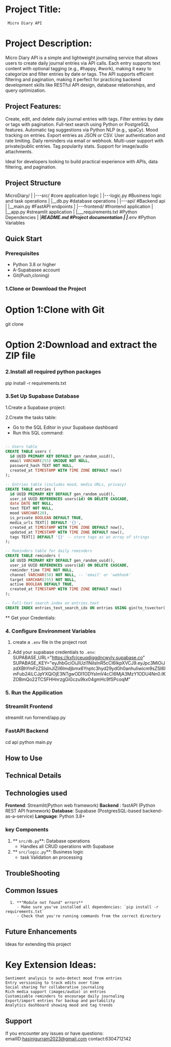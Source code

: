 # Project Title: 
     Micro Diary API

# Project Description:
Micro Diary API is a simple and lightweight journaling service that allows users to create daily journal entries via API calls. Each entry supports text content with optional tagging (e.g., #happy, #work), making it easy to categorize and filter entries by date or tags. The API supports efficient filtering and pagination, making it perfect for practicing backend development skills like RESTful API design, database relationships, and query optimization.

## Project Features:

Create, edit, and delete daily journal entries with tags.
Filter entries by date or tags with pagination.
Full-text search using Python or PostgreSQL features.
Automatic tag suggestions via Python NLP (e.g., spaCy).
Mood tracking on entries.
Export entries as JSON or CSV.
User authentication and rate limiting.
Daily reminders via email or webhook.
Multi-user support with private/public entries.
Tag popularity stats.
Support for image/audio attachments.

Ideal for developers looking to build practical experience with APIs, data filtering, and pagination.



## Project Structure

MicroDiary/
|
|---src/                 #core application logic
|     |---logic.py       #Business logic and task
operations
|     |__db.py           #database operations
|
|---api/                 #Backend api
|     |__main.py         #FastAPI endpoints
|
|---frontend/            #frontend application
|     |__app.py          #streamlit application
|
|___requirements.txt     #Python Dependencies
|
|___README.md            #Project documentation
|
|___.env                 #Python Variables 


## Quick Start

### Prerequisites

- Python 3.8 or higher
- A-Supabasee account
- Git(Push,cloning)

### 1.Clone or Download the Project 
# Option 1:Clone with Git
git clone <repository-url>
# Option 2:Download and extract the ZIP file
### 2.Install all required python packages
pip install -r requirements.txt

### 3.Set Up Supabase Database

1.Create a Supabase project:

2.Create  the tasks table:

- Go to the SQL Editor in your Supabase dashboard
- Run this SQL command:
```sql

-- Users table
CREATE TABLE users (
  id UUID PRIMARY KEY DEFAULT gen_random_uuid(),
  email VARCHAR(255) UNIQUE NOT NULL,
  password_hash TEXT NOT NULL,
  created_at TIMESTAMP WITH TIME ZONE DEFAULT now()
);

-- Entries table (includes mood, media URLs, privacy)
CREATE TABLE entries (
  id UUID PRIMARY KEY DEFAULT gen_random_uuid(),
  user_id UUID REFERENCES users(id) ON DELETE CASCADE,
  date DATE NOT NULL,
  text TEXT NOT NULL,
  mood VARCHAR(20),
  is_private BOOLEAN DEFAULT TRUE,
  media_urls TEXT[] DEFAULT '{}',
  created_at TIMESTAMP WITH TIME ZONE DEFAULT now(),
  updated_at TIMESTAMP WITH TIME ZONE DEFAULT now(),
  tags TEXT[] DEFAULT '{}' -- store tags as an array of strings
);

-- Reminders table for daily reminders
CREATE TABLE reminders (
  id UUID PRIMARY KEY DEFAULT gen_random_uuid(),
  user_id UUID REFERENCES users(id) ON DELETE CASCADE,
  reminder_time TIME NOT NULL,
  channel VARCHAR(50) NOT NULL, -- 'email' or 'webhook'
  target VARCHAR(255) NOT NULL,
  active BOOLEAN DEFAULT TRUE,
  created_at TIMESTAMP WITH TIME ZONE DEFAULT now()
);

-- Full-text search index on entries.text
CREATE INDEX entries_text_search_idx ON entries USING gin(to_tsvector('english', text));


```
** Get your Credentials:

### 4. Configure Environment Variables

1. create a `.env` file in the project root

2. Add your supabase credentials to `.env`:
SUPABASE_URL="https://kxfcjceuqdiggdncwvly.supabase.co"
SUPABASE_KEY="eyJhbGciOiJIUzI1NiIsInR5cCI6IkpXVCJ9.eyJpc3MiOiJzdXBhYmFzZSIsInJlZiI6Imdjbmx6Ynptc3hyd29ydGh0anhuIiwicm9sZSI6ImFub24iLCJpYXQiOjE3NTgwODI1ODYsImV4cCI6MjA3MzY1ODU4Nn0.IKZOBmQo22TCSFHHnrzgGiGczu9kx04gmHc9fSPcoqM"

### 5. Run the Appilication

### Streamlit Frontend
streamlit run fornend/app.py


### FastAPI Backend

cd api
python main.py


## How to Use

## Technical Details

## Technologies used

   **Frontend**: Streamlit(Python web framework)
   **Backend** :  fastAPI (Python REST API framework)
   **Database**: Supabase (PostgresSQL-based backend-as-a-service)
   **Language**: Python 3.8+

### key Components
1. ** `src/db.py`**: Database operations
      - Handles all CRUD operations with Supabase
2. ** `src/logic.py`**: Business logic 
      - task Validation an processing

## TroubleShooting

   ##  Common Issues

      1. **"Module not found" errors**
         - Make sure you've installed all dependencies: `pip install -r requirements.txt`
         - Check that you're running commands from the correct directory


## Future Enhancements

   Ideas for extending this project

   # Key Extension Ideas:
    Sentiment analysis to auto-detect mood from entries
    Entry versioning to track edits over time
    Social sharing for collaborative journaling
    Rich media support (images/audio) in entries
    Customizable reminders to encourage daily journaling
    Export/import entries for backup and portability
    Analytics dashboard showing mood and tag trends


## Support 

If you encounter any issues or have questions:
      emailID:hasinigurram2023@gmail.com
      contact:6304712142

